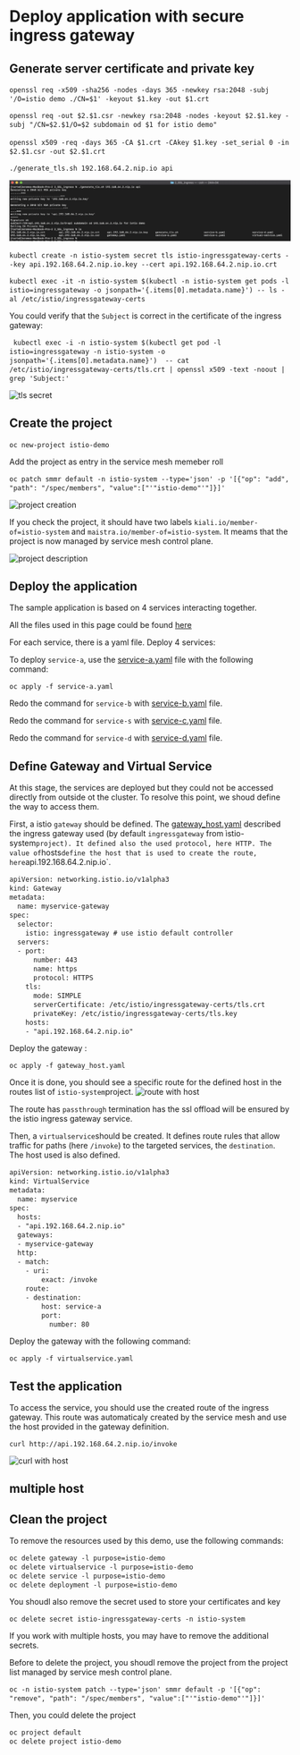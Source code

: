 # Deploy application with secure ingress gateway



## Generate server certificate and private key

```
openssl req -x509 -sha256 -nodes -days 365 -newkey rsa:2048 -subj '/O=istio demo ./CN=$1' -keyout $1.key -out $1.crt
```

```
openssl req -out $2.$1.csr -newkey rsa:2048 -nodes -keyout $2.$1.key -subj "/CN=$2.$1/O=$2 subdomain od $1 for istio demo"

openssl x509 -req -days 365 -CA $1.crt -CAkey $1.key -set_serial 0 -in $2.$1.csr -out $2.$1.crt
```



```
./generate_tls.sh 192.168.64.2.nip.io api
```
![TLS generation](./images/tls_generation.png)






```
kubectl create -n istio-system secret tls istio-ingressgateway-certs --key api.192.168.64.2.nip.io.key --cert api.192.168.64.2.nip.io.crt
``` 




``` 
kubectl exec -it -n istio-system $(kubectl -n istio-system get pods -l istio=ingressgateway -o jsonpath='{.items[0].metadata.name}') -- ls -al /etc/istio/ingressgateway-certs
``` 

You could verify that the `Subject` is correct in the certificate of the ingress gateway:
```
 kubectl exec -i -n istio-system $(kubectl get pod -l istio=ingressgateway -n istio-system -o jsonpath='{.items[0].metadata.name}')  -- cat /etc/istio/ingressgateway-certs/tls.crt | openssl x509 -text -noout | grep 'Subject:'
 ````

![tls secret](./images/tls_secret.png)

## Create the project
``` 
oc new-project istio-demo
````

Add the project as entry in the service mesh memeber roll
```
oc patch smmr default -n istio-system --type='json' -p '[{"op": "add", "path": "/spec/members", "value":["'"istio-demo"'"]}]'
``` 
![project creation](./images/project_creation.png)

If you check the project, it should have two labels `kiali.io/member-of=istio-system` and `maistra.io/member-of=istio-system`. It meams that the project is now managed by service mesh control plane. 

![project description](./images/project_describe.png)

## Deploy the application 

The sample application is based on 4 services interacting together. 

All the files used in this page could be found [here](../kubernetes/2_SSL_ingress)

For each service, there is a yaml file. Deploy 4 services:

To deploy `service-a`, use the [service-a.yaml](../kuebenetes/2_SSL_ingress/service-a.yaml) file with the following command:
```
oc apply -f service-a.yaml
```

Redo the command for `service-b` with [service-b.yaml](../kuebenetes/2_SSL_ingress/service-b.yaml) file.

Redo the command for `service-s` with [service-c.yaml](../kuebenetes/2_SSL_ingress/service-c.yaml) file.

Redo the command for `service-d` with [service-d.yaml](../kuebenetes/2_SSL_ingress/service-d.yaml) file.


## Define Gateway and Virtual Service

At this stage, the services are deployed but they could not be accessed directly from outside ot the cluster. To resolve this point, we shoud define the way to access them.

First, a istio `gateway` should be defined. The [gateway_host.yaml](../kubernetes/2_SSL_ingress/gateway_host.yaml) described the ingress gateway used (by default `ingressgateway` from ìstio-system` project). It defined also the used protocol, here HTTP. The value of `hosts` define the host that is used to create the route, here `api.192.168.64.2.nip.io`. 

```
apiVersion: networking.istio.io/v1alpha3
kind: Gateway
metadata:
  name: myservice-gateway
spec:
  selector:
    istio: ingressgateway # use istio default controller
  servers:
  - port:
      number: 443
      name: https
      protocol: HTTPS
    tls:
      mode: SIMPLE
      serverCertificate: /etc/istio/ingressgateway-certs/tls.crt
      privateKey: /etc/istio/ingressgateway-certs/tls.key
    hosts:
    - "api.192.168.64.2.nip.io"
```

Deploy the gateway :
```
oc apply -f gateway_host.yaml
```

Once it is done, you should see a specific route for the defined host in the routes list of `istio-system`project. 
![route with host](./images/route_host.png)

The route has `passthrough` termination has the ssl offload will be ensured by the istio ingress gateway service. 

Then, a `virtualservice`should be created. It defines route rules that allow traffic for paths (here `/invoke`) to the targeted services, the `destination`. The host used is also defined. 

```
apiVersion: networking.istio.io/v1alpha3
kind: VirtualService
metadata:
  name: myservice
spec:
  hosts:
  - "api.192.168.64.2.nip.io"
  gateways:
  - myservice-gateway
  http:
  - match:
    - uri:
        exact: /invoke
    route:
    - destination:
        host: service-a
        port:
          number: 80
```

Deploy the gateway with the following command:
```
oc apply -f virtualservice.yaml
```

## Test the application

To access the service, you should use the created route of the ingress gateway. This route was automaticaly created by the service mesh and use the host provided in the gateway definition.

``` 
curl http://api.192.168.64.2.nip.io/invoke      
```
![curl with host](./images/curl_host.png)



## multiple host 


## Clean the project

To remove the resources used by this demo, use the following commands:

```
oc delete gateway -l purpose=istio-demo
oc delete virtualservice -l purpose=istio-demo 
oc delete service -l purpose=istio-demo 
oc delete deployment -l purpose=istio-demo
```
You shoudl also remove the secret used to store your certificates and key
```
oc delete secret istio-ingressgateway-certs -n istio-system
```
If you work with multiple hosts, you may have to remove the additional secrets. 


Before to delete the project, you shoudl remove the project from the project list managed by service mesh control plane. 

```
oc -n istio-system patch --type='json' smmr default -p '[{"op": "remove", "path": "/spec/members", "value":["'"istio-demo"'"]}]'
```

Then, you could delete the project
```
oc project default
oc delete project istio-demo
```